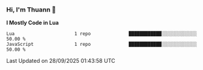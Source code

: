 ### Hi, I'm Thuann 👋

<!--START_SECTION:waka-->
**I Mostly Code in Lua** 

```text
Lua                      1 repo              ████████████░░░░░░░░░░░░░   50.00 % 
JavaScript               1 repo              ████████████░░░░░░░░░░░░░   50.00 % 
```




 Last Updated on 28/09/2025 01:43:58 UTC
<!--END_SECTION:waka-->
